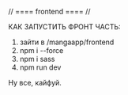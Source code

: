 // ==== frontend ==== //

КАК ЗАПУСТИТЬ ФРОНТ ЧАСТЬ: 
1. зайти в /mangaapp/frontend
2. npm i --force
3. npm i sass
4. npm run dev

Ну все, кайфуй.
